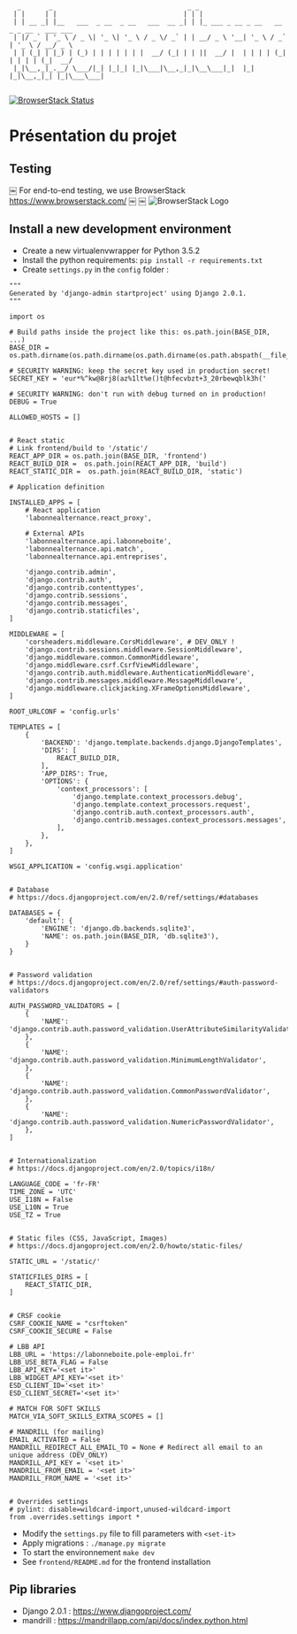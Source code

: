 
```

  _       _                                  _ _
 | |     | |                                | | |
 | | __ _| |__   ___  _ __  _ __   ___  __ _| | |_ ___ _ __ _ __   __ _ _ __   ___ ___
 | |/ _` | '_ \ / _ \| '_ \| '_ \ / _ \/ _` | | __/ _ \ '__| '_ \ / _` | '_ \ / __/ _ \
 | | (_| | |_) | (_) | | | | | | |  __/ (_| | | ||  __/ |  | | | | (_| | | | | (_|  __/
 |_|\__,_|_.__/ \___/|_| |_|_| |_|\___|\__,_|_|\__\___|_|  |_| |_|\__,_|_| |_|\___\___|


```
[![BrowserStack Status](https://www.browserstack.com/automate/badge.svg?badge_key=2sNtZzSsdNX4sztdR29P)](https://www.browserstack.com/automate/public-build/2sNtZzSsdNX4sztdR29P)

# Présentation du projet

## Testing
￼ For end-to-end testing, we use BrowserStack https://www.browserstack.com/
￼
￼ ![BrowserStack Logo](https://d98b8t1nnulk5.cloudfront.net/production/images/layout/logo-header.png?1469004780)

## Install a new development environment

- Create a new virtualenvwrapper for Python 3.5.2
- Install the python requirements: `pip install -r requirements.txt`
- Create `settings.py` in the `config` folder :

```
"""
Generated by 'django-admin startproject' using Django 2.0.1.
"""

import os

# Build paths inside the project like this: os.path.join(BASE_DIR, ...)
BASE_DIR = os.path.dirname(os.path.dirname(os.path.dirname(os.path.abspath(__file__))))

# SECURITY WARNING: keep the secret key used in production secret!
SECRET_KEY = 'eur*%^kw@8rj8(az%1lt%e()t@hfecvbzt+3_20rbewqblk3h('

# SECURITY WARNING: don't run with debug turned on in production!
DEBUG = True

ALLOWED_HOSTS = []


# React static
# Link frontend/build to '/static'/
REACT_APP_DIR = os.path.join(BASE_DIR, 'frontend')
REACT_BUILD_DIR =  os.path.join(REACT_APP_DIR, 'build')
REACT_STATIC_DIR =  os.path.join(REACT_BUILD_DIR, 'static')

# Application definition

INSTALLED_APPS = [
    # React application
    'labonnealternance.react_proxy',

    # External APIs
    'labonnealternance.api.labonneboite',
    'labonnealternance.api.match',
    'labonnealternance.api.entreprises',

    'django.contrib.admin',
    'django.contrib.auth',
    'django.contrib.contenttypes',
    'django.contrib.sessions',
    'django.contrib.messages',
    'django.contrib.staticfiles',
]

MIDDLEWARE = [
    'corsheaders.middleware.CorsMiddleware', # DEV_ONLY !
    'django.contrib.sessions.middleware.SessionMiddleware',
    'django.middleware.common.CommonMiddleware',
    'django.middleware.csrf.CsrfViewMiddleware',
    'django.contrib.auth.middleware.AuthenticationMiddleware',
    'django.contrib.messages.middleware.MessageMiddleware',
    'django.middleware.clickjacking.XFrameOptionsMiddleware',
]

ROOT_URLCONF = 'config.urls'

TEMPLATES = [
    {
        'BACKEND': 'django.template.backends.django.DjangoTemplates',
        'DIRS': [
            REACT_BUILD_DIR,
        ],
        'APP_DIRS': True,
        'OPTIONS': {
            'context_processors': [
                'django.template.context_processors.debug',
                'django.template.context_processors.request',
                'django.contrib.auth.context_processors.auth',
                'django.contrib.messages.context_processors.messages',
            ],
        },
    },
]

WSGI_APPLICATION = 'config.wsgi.application'


# Database
# https://docs.djangoproject.com/en/2.0/ref/settings/#databases

DATABASES = {
    'default': {
        'ENGINE': 'django.db.backends.sqlite3',
        'NAME': os.path.join(BASE_DIR, 'db.sqlite3'),
    }
}


# Password validation
# https://docs.djangoproject.com/en/2.0/ref/settings/#auth-password-validators

AUTH_PASSWORD_VALIDATORS = [
    {
        'NAME': 'django.contrib.auth.password_validation.UserAttributeSimilarityValidator',
    },
    {
        'NAME': 'django.contrib.auth.password_validation.MinimumLengthValidator',
    },
    {
        'NAME': 'django.contrib.auth.password_validation.CommonPasswordValidator',
    },
    {
        'NAME': 'django.contrib.auth.password_validation.NumericPasswordValidator',
    },
]


# Internationalization
# https://docs.djangoproject.com/en/2.0/topics/i18n/

LANGUAGE_CODE = 'fr-FR'
TIME_ZONE = 'UTC'
USE_I18N = False
USE_L10N = True
USE_TZ = True


# Static files (CSS, JavaScript, Images)
# https://docs.djangoproject.com/en/2.0/howto/static-files/

STATIC_URL = '/static/'

STATICFILES_DIRS = [
    REACT_STATIC_DIR,
]


# CRSF cookie
CSRF_COOKIE_NAME = "csrftoken"
CSRF_COOKIE_SECURE = False

# LBB API
LBB_URL = 'https://labonneboite.pole-emploi.fr'
LBB_USE_BETA_FLAG = False
LBB_API_KEY='<set it>'
LBB_WIDGET_API_KEY='<set it>'
ESD_CLIENT_ID='<set it>'
ESD_CLIENT_SECRET='<set it>'

# MATCH FOR SOFT SKILLS
MATCH_VIA_SOFT_SKILLS_EXTRA_SCOPES = []

# MANDRILL (for mailing)
EMAIL_ACTIVATED = False
MANDRILL_REDIRECT_ALL_EMAIL_TO = None # Redirect all email to an unique address (DEV_ONLY)
MANDRILL_API_KEY = '<set it>'
MANDRILL_FROM_EMAIL = '<set it>'
MANDRILL_FROM_NAME = '<set it>'


# Overrides settings
# pylint: disable=wildcard-import,unused-wildcard-import
from .overrides.settings import *
```

- Modify the `settings.py` file to fill parameters with `<set-it>`
- Apply migrations : `./manage.py migrate`
- To start the environnement `make dev`
- See `frontend/README.md` for the frontend installation

## Pip libraries

- Django 2.0.1 : https://www.djangoproject.com/
- mandrill : https://mandrillapp.com/api/docs/index.python.html
